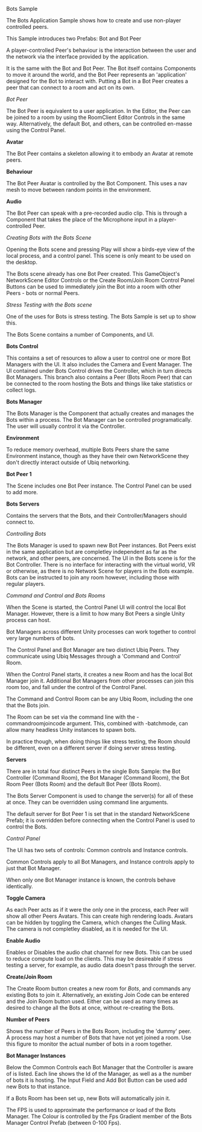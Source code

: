 Bots Sample

The Bots Application Sample shows how to create and use non-player controlled peers.

This Sample introduces two Prefabs: Bot and Bot Peer

A player-controlled Peer's behaviour is the interaction between the user and the network via the interface provided by the application.

It is the same with the Bot and Bot Peer. The Bot itself contains Components to move it around the world, and the Bot Peer represents an 'application' designed for the Bot to interact with.
Putting a Bot in a Bot Peer creates a peer that can connect to a room and act on its own.

*Bot Peer*

The Bot Peer is equivalent to a user application. In the Editor, the Peer can be joined to a room by using the RoomClient Editor Controls in the same way. Alternatively, the default Bot, and others, can be controlled en-masse using the Control Panel.

**Avatar**

The Bot Peer contains a skeleton allowing it to embody an Avatar at remote peers.

**Behaviour**

The Bot Peer Avatar is controlled by the Bot Component. This uses a nav mesh to move between random points in the environment.

**Audio**

The Bot Peer can speak with a pre-recorded audio clip. This is through a Component that takes the place of the Microphone input in a player-controlled Peer.



*Creating Bots with the Bots Scene*

Opening the Bots scene and pressing Play will show a birds-eye view of the local process, and a control panel. This scene is only meant to be used on the desktop.

The Bots scene already has one Bot Peer created. This GameObject's NetworkScene Editor Controls or the Create Room/Join Room Control Panel Buttons can be used to immediately join the Bot into a room with other Peers - bots or normal Peers.


*Stress Testing with the Bots scene*

One of the uses for Bots is stress testing. The Bots Sample is set up to show this.

The Bots Scene contains a number of Components, and UI.

**Bots Control**

This contains a set of resources to allow a user to control one or more Bot Managers with the UI. It also includes the Camera and Event Manager. The UI contained under Bots Control drives the Controller, which in turn directs Bot Managers. This branch also contains a Peer (Bots Room Peer) that can be connected to the room hosting the Bots and things like take statistics or collect logs.

**Bots Manager**

The Bots Manager is the Component that actually creates and manages the Bots within a process. The Bot Manager can be controlled programatically. The user will usually control it via the Controller. 

**Environment**

To reduce memory overhead, multiple Bots Peers share the same Environment instance, though as they have their own NetworkScene they don't directly interact outside of Ubiq networking.

**Bot Peer 1**

The Scene includes one Bot Peer instance. The Control Panel can be used to add more.

**Bots Servers**

Contains the servers that the Bots, and their Controller/Managers should connect to.


*Controlling Bots*

The Bots Manager is used to spawn new Bot Peer instances. Bot Peers exist in the same application but are completley independent as far as the network, and other peers, are concerned.
The UI in the Bots scene is for the Bot Controller. There is no interface for interacting with the virtual world, VR or otherwise, as there is no Network Scene for players in the Bots example.
Bots can be instructed to join any room however, including those with regular players.

*Command and Control and Bots Rooms*

When the Scene is started, the Control Panel UI will control the local Bot Manager. However, there is a limit to how many Bot Peers a single Unity process can host.

Bot Managers across different Unity processes can work together to control very large numbers of bots.

The Control Panel and Bot Manager are two distinct Ubiq Peers. They communicate using Ubiq Messages through a 'Command and Control' Room.

When the Control Panel starts, it creates a new Room and has the local Bot Manager join it. Additional Bot Managers from other processes can join this room too, and fall under the control of the Control Panel.

The Command and Control Room can be any Ubiq Room, including the one that the Bots join. 

The Room can be set via the command line with the -commandroomjoincode argument. This, combined with -batchmode, can allow many headless Unity instances to spawn bots.

In practice though, when doing things like stress testing, the Room should be different, even on a different server if doing server stress testing.


**Servers**

There are in total four distinct Peers in the single Bots Sample: the Bot Controller (Command Room), the Bot Manager (Command Room), the Bot Room Peer (Bots Room) and the default Bot Peer (Bots Room). 

The Bots Server Component is used to change the server(s) for all of these at once. They can be overridden using command line arguments.

The default server for Bot Peer 1 is set that in the standard NetworkScene Prefab; it is overridden before connecting when the Control Panel is used to control the Bots.


*Control Panel*

The UI has two sets of controls: Common controls and Instance controls.

Common Controls apply to all Bot Managers, and Instance controls apply to just that Bot Manager.

When only one Bot Manager instance is known, the controls behave identically.

**Toggle Camera**

As each Peer acts as if it were the only one in the process, each Peer will show all other Peers Avatars. This can create high rendering loads. Avatars can be hidden by toggling the Camera, which changes the Culling Mask. The camera is not completley disabled, as it is needed for the UI.

**Enable Audio**

Enables or Disables the audio chat channel for new Bots. This can be used to reduce compute load on the clients. This may be desireable if stress testing a server, for example, as audio data doesn't pass through the server.

**Create/Join Room**

The Create Room button creates a new room for *Bots*, and commands any existing Bots to join it. Alternatively, an existing Join Code can be entered and the Join Room button used. Either can be used as many times as desired to change all the Bots at once, without re-creating the Bots.

**Number of Peers**

Shows the number of Peers in the Bots Room, including the 'dummy' peer. A process may host a number of Bots that have not yet joined a room. Use this figure to monitor the actual number of bots in a room together.

**Bot Manager Instances**

Below the Common Controls each Bot Manager that the Controller is aware of is listed. Each line shows the Id of the Manager, as well as a the number of bots it is hosting. The Input Field and Add Bot Button can be used add new Bots to that instance.

If a Bots Room has been set up, new Bots will automatically join it.

The FPS is used to approximate the performance or load of the Bots Manager. The Colour is controlled by the Fps Gradient member of the Bots Manager Control Prefab (between 0-100 Fps).







